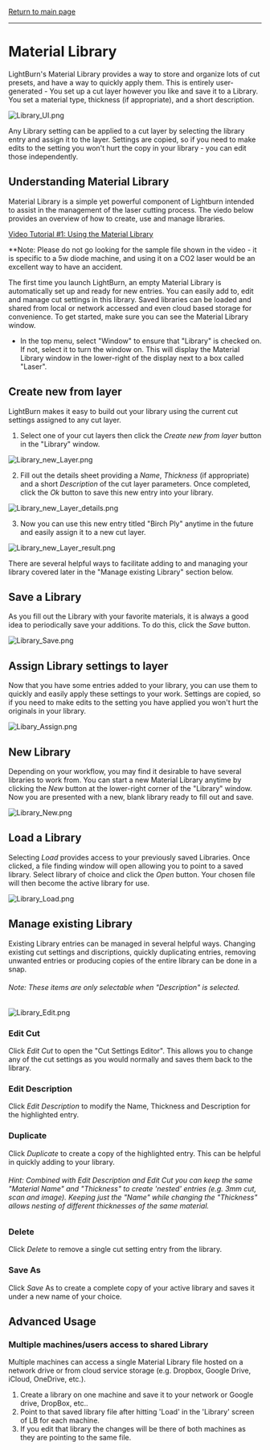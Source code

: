 [Return to main page](README.md)

----

<a name="Material Library"></a>

# Material Library

LightBurn's Material Library provides a way to store and organize lots of cut presets, and have a way to quickly apply them.  This is entirely user-generated - You set up a cut layer however you like and save it to a Library.  You set a material type, thickness (if appropriate), and a short description.

![Library_UI.png](/img/MaterialLibrary/Library_UI.png)

Any Library setting can be applied to a cut layer by selecting the library entry and assign it to the layer. Settings are copied, so if you need to make edits to the setting you won't hurt the copy in your library - you can edit those independently.



## Understanding Material Library

Material Library is a simple yet powerful component of Lightburn intended to assist in the management of the laser cutting process.  The viedo below provides an overview of how to create, use and manage libraries.

[Video Tutorial #1: Using the Material Library](https://vimeo.com/257846436)

**Note: Please do not go looking for the sample file shown in the video - it is specific to a 5w diode machine, and using it on a CO2 laser would be an excellent way to have an accident. 

The first time you launch LightBurn, an empty Material Library is automatically set up and ready for new entries.  You can easily add to, edit and manage cut settings in this library.  Saved libraries can be loaded and shared from local or network accessed and even cloud based storage for convenience.  To get started, make sure you can see the Material Library window.

- In the top menu, select "Window" to ensure that "Library" is checked on.  If not, select it to turn the window on.  This will display the Material Library window in the lower-right of the display next to a box called "Laser".




## Create new from layer

LightBurn makes it easy to build out your library using the current cut settings assigned to any cut layer.  

1. Select one of your cut layers then click the *Create new from layer* button in the "Library" window.

![Library_new_Layer.png](/img/MaterialLibrary/Library_new_Layer.png)



2. Fill out the details sheet providing a *Name*, *Thickness* (if appropriate) and a short *Description* of the cut layer parameters.  Once completed, click the *Ok* button to save this new entry into your library.

![Library_new_Layer_details.png](/img/MaterialLibrary/Library_new_Layer_details.png)



3. Now you can use this new entry titled "Birch Ply" anytime in the future and easily assign it to a new cut layer.

![Library_new_Layer_result.png](/img/MaterialLibrary/Library_new_Layer_result.png)

There are several helpful ways to facilitate adding to and managing your library covered later in the "Manage existing Library" section below.



## Save a Library

As you fill out the Library with your favorite materials, it is always a good idea to periodically save your additions.  To do this, click the *Save* button.

![Library_Save.png](/img/MaterialLibrary/Library_Save.png)



## Assign Library settings to layer

Now that you have some entries added to your library, you can use them to quickly and easily apply these settings to your work.  Settings are copied, so if you need to make edits to the setting you have applied you won't hurt the originals in your library.

![Libary_Assign.png](/img/MaterialLibrary/Libary_Assign.png)



## New Library

Depending on your workflow, you may find it desirable to have several libraries to work from.  You can start a new Material Library anytime by clicking the *New* button at the lower-right corner of the "Library" window.  Now you are presented with a new, blank library ready to fill out and save.

![Library_New.png](/img/MaterialLibrary/Library_New.png)



## Load a Library

Selecting *Load* provides access to your previously saved Libraries.  Once clicked, a file finding window will open allowing you to point to a saved library.  Select library of choice and click the *Open* button.  Your chosen file will then become the active library for use.

![Library_Load.png](/img/MaterialLibrary/Library_Load.png)



## Manage existing Library

Existing Library entries can be managed in several helpful ways. Changing existing cut settings and discriptions, quickly duplicating entries, removing unwanted entries or producing copies of the entire library can be done in a snap. 

###### 	Note: These items are only selectable when "Description" is selected.

![Library_Edit.png](/img/MaterialLibrary/Library_Edit.png)



### Edit Cut

Click *Edit Cut* to open the "Cut Settings Editor".  This allows you to change any of the cut settings as you would normally and saves them back to the library.

### Edit Description 

Click *Edit Description* to modify the Name, Thickness and Description for the highlighted entry.

### Duplicate

Click *Duplicate* to create a copy of the highlighted entry.  This can be helpful in quickly adding to your library.  

###### Hint: Combined with *Edit Description* and *Edit Cut* you can keep the same "Material Name" and "Thickness" to create 'nested' entries (e.g. 3mm cut, scan and image).  Keeping just the "Name" while changing the "Thickness" allows nesting of different thicknesses of the same material. 

### Delete

Click *Delete* to remove a single cut setting entry from the library.

### Save As

Click *Save* As to create a complete copy of your active library and saves it under a new name of your choice.



## Advanced Usage

### Multiple machines/users access to shared Library

Multiple machines can access a single Material Library file hosted on a network drive or from cloud service storage (e.g. Dropbox, Google Drive, iCloud, OneDrive, etc.).  

1. Create a library on one machine and save it to your network or Google drive, DropBox, etc..  
2. Point to that saved library file after hitting 'Load' in the 'Library' screen of LB for each machine.
3. If you edit that library the changes will be there of both machines as they are pointing to the same file.
